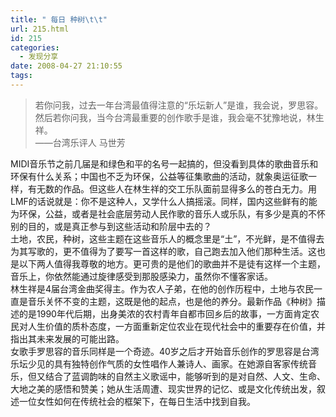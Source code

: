 ```yaml
---
title: " 每日 种树\t\t"
url: 215.html
id: 215
categories:
  - 发现分享
date: 2008-04-27 21:10:55
tags:
---
```


> 若你问我，过去一年台湾最值得注意的“乐坛新人”是谁，我会说，罗思容。  
> 然后若你问我，当今台湾最重要的创作歌手是谁，我会毫不犹豫地说，林生祥。  
> ——台湾乐评人 马世芳

  
MIDI音乐节之前几届是和绿色和平的名号一起搞的，但没看到具体的歌曲音乐和环保有什么关系；中国也不乏为环保，公益等征集歌曲的活动，就象奥运征歌一样，有无数的作品。但这些人在林生祥的交工乐队面前显得多么的苍白无力。用LMF的话说就是：你不是这种人，又学什么人搞摇滚。同样，国内这些鲜有的能为环保，公益，或者是社会底层劳动人民作歌的音乐人或乐队，有多少是真的不怀别的目的，或是真正参与到这些活动和阶层中去的？  
土地，农民，种树，这些主题在这些音乐人的概念里是“土”，不光鲜，是不值得去为其写歌的，更不值得为了要写一首这样的歌，自己跑去加入他们那种生活。这也是以下两人值得我尊敬的地方。更可贵的是他们的歌曲并不是徒有这样一个主题，音乐上，你依然能通过旋律感受到那股感染力，虽然你不懂客家话。  
林生祥是4届台湾金曲奖得主。作为农人子弟，在他的创作历程中，土地与农民一直是音乐关怀不变的主题，这既是他的起点，也是他的养分。最新作品《种树》描述的是1990年代后期，出身美浓的农村青年自都市回乡后的故事，一方面肯定农民对人生价值的质朴态度，一方面重新定位农业在现代社会中的重要存在价值，并指出其未来发展的可能出路。  
女歌手罗思容的音乐同样是一个奇迹。40岁之后才开始音乐创作的罗思容是台湾乐坛少见的具有独特创作气质的女性唱作人兼诗人、画家。在她源自客家传统音乐，但又结合了蓝调韵味的自然主义歌谣中，能够听到的是对自然、人文、生命、大地之美的感悟和赞美；她从生活周遭、现实世界的记忆、或是文化传统出发，叙述一位女性如何在传统社会的框架下，在每日生活中找到自我。